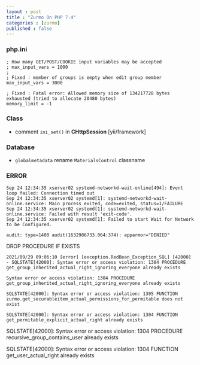 ```yaml
---
layout : post
title : "Zurmo On PHP 7.4"
categories : [zurmo]
published : false
---
```


### php.ini
```
; How many GET/POST/COOKIE input variables may be accepted
; max_input_vars = 1000
;
; Fixed : member of groups is empty when edit group member
max_input_vars = 3000

; Fixed : Fatal error: Allowed memory size of 134217728 bytes exhausted (tried to allocate 20480 bytes)
memory_limit = -1
```

### Class
* comment `ini_set()` in **CHttpSession** [yii/framework]


### Database
* `globalmetadata` rename `MaterialsControl` classname

### ERROR
```log
Sep 24 12:34:35 xserver02 systemd-networkd-wait-online[494]: Event loop failed: Connection timed out
Sep 24 12:34:35 xserver02 systemd[1]: systemd-networkd-wait-online.service: Main process exited, code=exited, status=1/FAILURE
Sep 24 12:34:35 xserver02 systemd[1]: systemd-networkd-wait-online.service: Failed with result 'exit-code'.
Sep 24 12:34:35 xserver02 systemd[1]: Failed to start Wait for Network to be Configured.
```



```
audit: type=1400 audit(1632986733.064:374): apparmor="DENIED"
```


DROP PROCEDURE IF EXISTS
```
2021/09/29 09:06:10 [error] [exception.RedBean_Exception_SQL] [42000] - SQLSTATE[42000]: Syntax error or access violation: 1304 PROCEDURE get_group_inherited_actual_right_ignoring_everyone already exists
```


```
Syntax error or access violation: 1304 PROCEDURE get_group_inherited_actual_right_ignoring_everyone already exists

SQLSTATE[42000]: Syntax error or access violation: 1305 FUNCTION zurmo.get_securableitem_actual_permissions_for_permitable does not exist
```

```
SQLSTATE[42000]: Syntax error or access violation: 1304 FUNCTION get_permitable_explicit_actual_right already exists
```

SQLSTATE[42000]: Syntax error or access violation: 1304 PROCEDURE recursive_group_contains_user already exists


SQLSTATE[42000]: Syntax error or access violation: 1304 FUNCTION get_user_actual_right already exists
